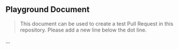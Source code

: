 ## Playground Document
> This document can be used to create a test Pull Request in this repository.
> Please add a new line below the dot line.

...
